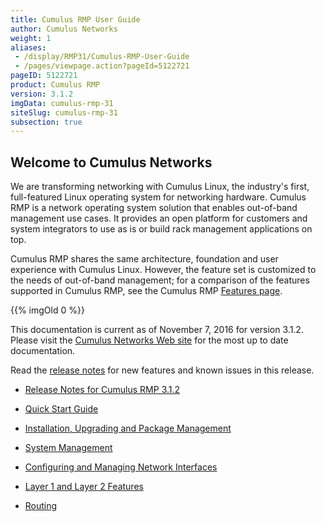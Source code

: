 ```yaml
---
title: Cumulus RMP User Guide
author: Cumulus Networks
weight: 1
aliases:
 - /display/RMP31/Cumulus-RMP-User-Guide
 - /pages/viewpage.action?pageId=5122721
pageID: 5122721
product: Cumulus RMP
version: 3.1.2
imgData: cumulus-rmp-31
siteSlug: cumulus-rmp-31
subsection: true
---
```

## <span>Welcome to Cumulus Networks</span>

We are transforming networking with Cumulus Linux, the industry's first,
full-featured Linux operating system for networking hardware. Cumulus
RMP is a network operating system solution that enables out-of-band
management use cases. It provides an open platform for customers and
system integrators to use as is or build rack management applications on
top.

Cumulus RMP shares the same architecture, foundation and user experience
with Cumulus Linux. However, the feature set is customized to the needs
of out-of-band management; for a comparison of the features supported in
Cumulus RMP, see the Cumulus RMP [Features
page](https://cumulusnetworks.com/cumulus-rmp/features/).

{{% imgOld 0 %}}

This documentation is current as of November 7, 2016 for version 3.1.2.
Please visit the [Cumulus Networks Web
site](http://docs.cumulusnetworks.com) for the most up to date
documentation.

Read the [release
notes](https://support.cumulusnetworks.com/hc/en-us/articles/226175347)
for new features and known issues in this release.

  - [Release Notes for Cumulus
    RMP 3.1.2](https://support.cumulusnetworks.com/hc/en-us/articles/231749047)

  - [Quick Start Guide](/version/cumulus-rmp-31/Quick-Start-Guide)

  - [Installation, Upgrading and Package
    Management](/version/cumulus-rmp-31/System-Management/Installation-Upgrading-and-Package-Management/)

  - [System Management](/version/cumulus-rmp-31/System-Management/)

  - [Configuring and Managing Network
    Interfaces](/version/cumulus-rmp-31/Configuring-and-Managing-Network-Interfaces/)

  - [Layer 1 and Layer 2
    Features](/version/cumulus-rmp-31/Layer-1-and-Layer-2-Features/)

  - [Routing](/version/cumulus-rmp-31/Routing/)

<article id="html-search-results" class="ht-content" style="display: none;">

</article>

<footer id="ht-footer">

</footer>

